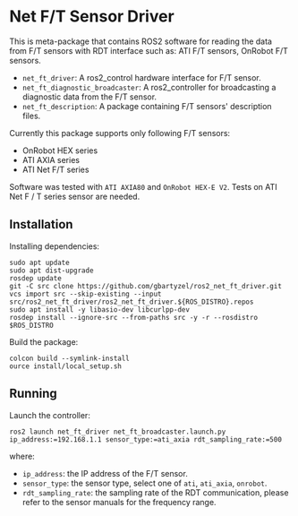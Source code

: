 # Net F/T Sensor Driver

This is meta-package that contains ROS2 software for reading the data from F/T sensors
with RDT interface such as: ATI F/T sensors, OnRobot F/T sensors.
* `net_ft_driver`: A ros2_control hardware interface for F/T sensor.
* `net_ft_diagnostic_broadcaster`: A ros2_controller for broadcasting a diagnostic data from the F/T sensor.
* `net_ft_description`: A package containing F/T sensors' description files.

Currently this package supports only following F/T sensors:
* OnRobot HEX series
* ATI AXIA series
* ATI Net F/T series

Software was tested with `ATI AXIA80` and `OnRobot HEX-E V2`. Tests on ATI Net F / T series sensor are needed.

## Installation

Installing dependencies:
```
sudo apt update
sudo apt dist-upgrade
rosdep update
git -C src clone https://github.com/gbartyzel/ros2_net_ft_driver.git
vcs import src --skip-existing --input src/ros2_net_ft_driver/ros2_net_ft_driver.${ROS_DISTRO}.repos
sudo apt install -y libasio-dev libcurlpp-dev
rosdep install --ignore-src --from-paths src -y -r --rosdistro $ROS_DISTRO
```

Build the package:
```
colcon build --symlink-install
ource install/local_setup.sh
```


## Running

Launch the controller:
```
ros2 launch net_ft_driver net_ft_broadcaster.launch.py ip_address:=192.168.1.1 sensor_type:=ati_axia rdt_sampling_rate:=500
```
where:
* `ip_address`: the IP address of the F/T sensor.
* `sensor_type`: the sensor type, select one of `ati`, `ati_axia`, `onrobot`.
* `rdt_sampling_rate`: the sampling rate of the RDT communication, please refer to the sensor manuals for the frequency range.
